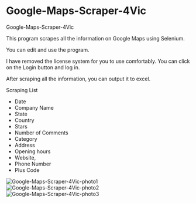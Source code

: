 # Google-Maps-Scraper-4Vic
Google-Maps-Scraper-4Vic

This program scrapes all the information on Google Maps using Selenium.

You can edit and use the program.

I have removed the license system for you to use comfortably. You can click on the Login button and log in.

After scraping all the information, you can output it to excel.

Scraping List

- Date
- Company Name
- State
- Country
- Stars
- Number of Comments
- Category
- Address
- Opening hours
- Website,
- Phone Number
- Plus Code



![Google-Maps-Scraper-4Vic-photo1](https://user-images.githubusercontent.com/40694758/196509365-1bdb1358-f9a3-40ca-8f7c-85c1e07e0a67.png)
![Google-Maps-Scraper-4Vic-photo2](https://user-images.githubusercontent.com/40694758/196509408-3dbbbd5e-8ff9-4215-b560-8c7839967da0.png)
![Google-Maps-Scraper-4Vic-photo3](https://user-images.githubusercontent.com/40694758/196509428-05094dc9-ac0a-41cc-bb17-3b1ffc2400f4.png)
